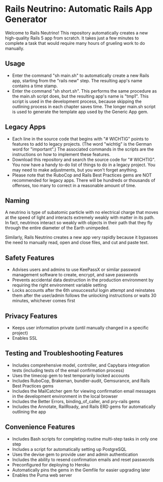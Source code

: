 # Rails Neutrino: Automatic Rails App Generator

Welcome to Rails Neutrino!  This repository automatically creates a new
high-quality Rails 5 app from scratch.  It takes just a few minutes to 
complete a task that would require many hours of grueling work to do manually.

## Usage
* Enter the command "sh main.sh" to automatically create a new Rails app,
starting from the "rails new" step.  The resulting app's name contains
a time stamp.
* Enter the command "sh short.sh".  This performs the same procedure as the
main.sh script does, but the resulting app's name is "tmp1".  This script
is used in the development process, because skipping the outlining process
in each chapter saves time.  The longer main.sh script is used to generate
the template app used by the Generic App gem.

## Legacy Apps
* Each line in the source code that begins with "# WICHTIG" points to
features to add to legacy projects.  (The word "wichtig" is the German word for "important".)  The associated commands in the scripts are the instructions on how to implement these features.
* Download this repository and search the source code for "# WICHTIG".  You now have a handy to-do list of things to do in a legacy project.  You may need to make adjustments, but you won't forget anything.
* Please note that the RuboCop and Rails Best Practices gems are NOT recommended for legacy apps.  There will be hundreds or thousands of offenses, too many to correct in a reasonable amount of time.

## Naming
A neutrino is type of subatomic particle with no electrical charge that
moves at the speed of light and interacts extremely weakly with matter
in its path.  In fact, neutrinos interact so weakly with objects in
their path that they fly through the entire diameter of the Earth unimpeded.

Similarly, Rails Neutrino creates a new app very rapidly because it
bypasses the need to manually read, open and close files, and cut and
paste text.

## Safety Features
* Advises users and admins to use KeePassX or similar password management software to create, encrypt, and save passwords
* Prevents accidental data destruction in the production environment by requiring the right environment variable setting
* Locks accounts after the 6th unsuccessful login attempt and reinstates them after the user/admin follows the unlocking instructions or waits 30 minutes, whichever comes first

## Privacy Features
* Keeps user information private (until manually changed in a specific project)
* Enables SSL

## Testing and Troubleshooting Features
* Includes comprehensive model, controller, and Capybara integration tests (including tests of the email confirmation process)
* Uses the timecop gem to test temporarily locked accounts
* Includes RuboCop, Brakeman, bundler-audit, Gemsurance, and Rails Best Practices gems
* Includes the MailCatcher gem for viewing confirmation email messages in the development environment in the local browser
* Includes the Better Errors, binding_of_caller, and pry-rails gems
* Includes the Annotate, RailRoady, and Rails ERD gems for automatically outlining the app

## Convenience Features
* Includes Bash scripts for completing routine multi-step tasks in only one step
* Includes a script for automatically setting up PostgreSQL
* Uses the devise gem to provide user and admin authentication
* Includes the ability to resend confirmation emails and reset passwords
* Preconfigured for deploying to Heroku
* Automatically pins the gems in the Gemfile for easier upgrading later
* Enables the Puma web server
